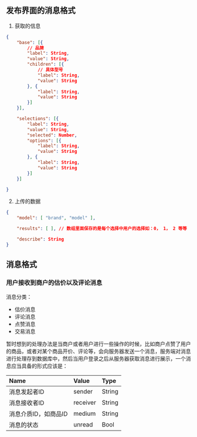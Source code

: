 ## 发布界面的消息格式

1. 获取的信息

```json
{
    "base": [{
        // 品牌
        "label": String,
        "value": String,
        "children": [{
            // 具体型号
            "label": String,
            "value": String
        }, {
            "label": String,
            "value": String
        }]
    }],

    "selections": [{
        "label": String,
        "value": String,
        "selected": Number,
        "options": [{
            "label": String,
            "value": String
        }, {
            "label": String,
            "value": String
        }]
    }]

}
```

2. 上传的数据

```json
{
    "model": [ "brand", "model" ],

    "results": [ ], // 数组里面保存的是每个选择中用户的选择如：0， 1， 2 等等

    "describe": String
}
```

## 消息格式

### 用户接收到商户的估价以及评论消息

消息分类：

- 估价消息
- 评论消息
- 点赞消息
- 交易消息

暂时想到的处理办法是当商户或者用户进行一些操作的时候，比如商户点赞了用户的商品，或者对某个商品开价、评论等，会向服务器发送一个消息，服务端对消息进行处理存到数据库中，然后当用户登录之后从服务器获取消息进行展示，一个消息应当具备的形式应该是：

|Name|Value|Type|
|:-|:-|:-|
|消息发起者ID | sender | String |
消息接收者ID | receiver | String |
消息介质ID，如商品ID | medium | String |
消息的状态 | unread | Bool |


